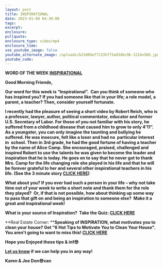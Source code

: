 ```yaml
---
layout: post
title: INSPIRATIONAL
date: 2023-01-08 04:39:00
tags:
excerpt:
enclosure:
pullquote:
enclosure_type: video/mp4
enclosure_time:
use_youtube_image: false
youtube_alternate_image: /uploads/b23d09af71335ff3a93dbc9b-1224x566.jpg
youtube_code:
---
```

**WORD OF THE WEEK&nbsp;[INSPIRATIONAL](https://www.merriam-webster.com/dictionary/inspiration)**

**Good Morning Friends,**

**Our word for this week is “Inspirational”. &nbsp;Can you think of someone who has inspired you? If you had someone like that in your life; a role model, a parent, a teacher? Then, consider yourself fortunate.**

**I recently had the pleasure of seeing a short video by Robert Reich, who is a professor, lawyer, author, political commentator, educator and former U.S. Secretary of Labor. For those of you not familiar with his story, he suffered from a childhood disease that caused him to grow to only 4’11”. As a youngster, you can only imagine the taunting and bullying he suffered. He was insecure, felt like a loser and had no&nbsp; particular interest in&nbsp; school. Then in 3rd grade, he had the good fortune of having a teacher by the name of Alice Camp. She encouraged, praised, challenged and inspired Robert to use the talents he was given to become the leader and inspiration that he is today. He goes on to say that he never got to thank Mrs. Camp for the life changing role she played in his life and that he will be forever grateful to her and several other inspirational teachers in his life. (See the 3 minute story&nbsp;[CLICK HERE](https://youtu.be/tsaxujeZ1vQ))**

**What about you? If you ever had such a person in your life – why not take time out of your week to write a short note and thank them for the role they played?&nbsp; Or, if that is not possible, how about thinking up some way to pass that gift on and being an inspiration to someone else?&nbsp; Make it a great and inspirational week\!**

**What is your source of Inspiration?&nbsp; Take the Quiz:&nbsp;[CLICK HERE](https://www.goodnet.org/articles/who-your-source-inspiration-quiz)**

**Real Estate Corner:&nbsp;****Speaking of INSPIRATION, what motivates you to clean your house? Get "6 Hot Tips to Motivate You to Clean Your House". You aren't going to want to miss this\!&nbsp;[CLICK HERE](https://www.wikihow.com/Get-Motivated-to-Clean-the-House)&nbsp;**

**Hope you Enjoyed these tips & inf😎**

**[Let us know](https://longislandrealestatevideoblog.com/contact)&nbsp;if we can help you in any way\!&nbsp;**

**Karen & Joe Don😎van&nbsp;**&nbsp;